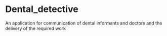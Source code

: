 # Dental_detective
An application for communication of dental informants and doctors and the delivery of the required work
